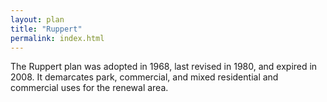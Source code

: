 ```yaml
---
layout: plan
title: "Ruppert"
permalink: index.html
---
```


The Ruppert plan was adopted in 1968, last revised in 1980, and expired in 2008. It demarcates park, commercial, and mixed residential and commercial uses for the renewal area.